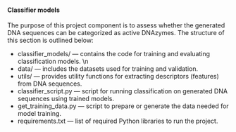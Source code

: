#### Classifier models
The purpose of this project component is to assess whether the generated DNA sequences can be categorized as active DNAzymes. 
The structure of this section is outlined below: 
- classifier_models/ — contains the code for training and evaluating classification models. \n
- data/ — includes the datasets used for training and validation.
- utils/ — provides utility functions for extracting descriptors (features) from DNA sequences.
- classifier_script.py — script for running classification on generated DNA sequences using trained models.
- get_training_data.py — script to prepare or generate the data needed for model training.
- requirements.txt — list of required Python libraries to run the project.
